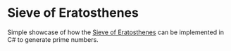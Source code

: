 # Sieve of Eratosthenes

Simple showcase of how the [Sieve of Eratosthenes](https://en.wikipedia.org/wiki/Sieve_of_Eratosthenes) can be implemented in C# to generate prime numbers.

